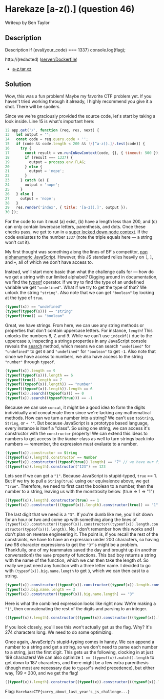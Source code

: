 # Harekaze [a-z().] (question 46)

Writeup by Ben Taylor

## Description

Description
if (eval(your_code) === 1337) console.log(flag);

http://(redacted) ([server/Dockerfile](https://github.com/TeamHarekaze/HarekazeCTF2019-challenges/tree/master/a-z/server))

- [a-z.tar.xz](https://github.com/TeamHarekaze/HarekazeCTF2019-challenges/blob/master/a-z/attachments/a-z.tar.xz)

## Solution

Wow, this was a fun problem! Maybe my favorite CTF problem yet. If you haven't tried working through it already, I highly recommend you give it a shot. There will be spoilers.

Since we we're graciously provided the source code, let's start by taking a look inside. Line 15 is what's important here:

``` JavaScript
12 app.get('/', function (req, res, next) {
13   let output = '';
14   const code = req.query.code + '';
15   if (code && code.length < 200 && !/[^a-z().]/.test(code)) {
16     try {
17       const result = vm.runInNewContext(code, {}, { timeout: 500 });
18       if (result === 1337) {
19         output = process.env.FLAG;
20       } else {
21         output = 'nope';
22       }
23     } catch (e) {
24       output = 'nope';
25     }
26   } else {
27     output = 'nope';
28   }
29   res.render('index', { title: '[a-z().]', output });
30 });
```

For the code to run it must (a) exist, (b) have a length less than 200, and (c) can only contain lowercase letters, parenthesis, and dots. Once these checks pass, we get to run in a [super locked down node context](https://nodejs.org/api/vm.html#vm_script_runinnewcontext_sandbox_options). If the code evaluates to the number `1337` (note the triple equals here — a string won't cut it).

My first thought was something along the lines of BF's competitor, [non alphanumeric JavaScript](http://patriciopalladino.com/blog/2012/08/09/non-alphanumeric-javascript.html). However, this JS standard relies heavily on `[`, `]`, and `+`, all of which we don't have access to.

Instead, we'll start more basic than what the challenge calls for — how do we get a string with our limited alphabet? Digging around in documentation, we find the [typeof](https://developer.mozilla.org/en-US/docs/Web/JavaScript/Reference/Operators/typeof) operator. If we try to find the type of an undefined variable we get `"undefined"`. What if we try to get the type of that? We unlock the string `"string"`. Also note that we can get `"boolean"` by looking at the type of `true`.

``` JavaScript
(typeof(x)) == "undefined"
(typeof(typeof(x))) == "string"
(typeof(true)) == "boolean"
```

Great, we have strings. From here, we can use any string methods or properties that don't contain uppercase letters. For instance, `length`! This unlocks the numbers 6, 7, and 9. While we can't use `indexOf()` due to the uppercase `O`, inspecting a strings properties in any JavaScript console reveals the [search](https://developer.mozilla.org/en-US/docs/Web/JavaScript/Reference/Global_Objects/String/search) method, which means we can search `"undefined"` for `"undefined"` to get `0` and `"undefined"` for `"boolean"` to get `-1`. Also note that since we have access to numbers, we also have access to the string `"number"` through `typeof`.

``` JavaScript
(typeof(x)).length == 9
(typeof(typeof(x))).length == 6
(typeof(true)).length == 7
(typeof((typeof(x)).length)) == "number"
(typeof((typeof(x)).length)).length == 6
(typeof(x)).search((typeof(x))) == 0
(typeof(x)).search((typeof(true))) == -1
```

Because we can use `concat`, it might be a good idea to form the digits individually and concatenate them since we're lacking any mathematical methods. How can we turn a number into a string? We can't use `toString`, `String`, or `+ ""`. But because JavaScript is a prototype based language, every instance is itself a "class". So using one string, we can access it's constructor with the `constructor` property! We can extend this ideas to numbers to get access to the `Number` class as well to turn strings back into numbers — remember, the expression must evaluate to a number.

``` JavaScript
(typeof(x)).constructor == String
((typeof(x)).length).constructor == Number
(typeof(x)).constructor((typeof(true)).length) == "7" // we have our first digit to concatenate!
((typeof(x)).length).constructor("123") == 123
```

Lets see if we can get a `"1"`. Because JavaScript is stupid-typed, `true` == 1. But if we try to pull a `String(true)` using our equivalence above, we get `"true"`. Therefore, we need to first cast the boolean to a number, then the number to a string, leaving us with the monstrosity below. (true => 1 => "1")

``` JavaScript
((typeof(x)).length).constructor(true) == 1
(typeof(x)).constructor(((typeof(x)).length).constructor(true)) == "1"
```

The last digit that we need is a `"3"`. If you're dumb like me, you'll sit down for an hour or two and come up with something along the lines of `(typeof(x)).constructor((typeof(x)).constructor((typeof(x)).length.constructor(typeof(x))).length)`. No, I don't remember how this works and I don't plan on reverse engineering it. The point is, if you recall the rest of the constraints, we have to have an expression under 200 characters, so having _two_ 98 character expressions to get the `"3"`'s might be a problem. Thankfully, one of my teammates saved the day and brought up (in another conversation!) the `name` property of functions. This bad boy returns a string with the name of the function, which we can then take the length of. So really we just need any function with a three letter name. I decided to go with `(typeof(x)).big.name.length` to get `3`, which we can then cast to a string.

``` JavaScript
(typeof(x)).constructor((typeof(x)).constructor((typeof(x)).length.constructor(typeof(x))).length) == "3"
(typeof(x)).big.name.length == 3
(typeof(x)).constructor((typeof(x)).big.name.length) == "3"
```

Here is what the combined expression looks like right now. We're making a `"1"`, then concatenating the rest of the digits and parsing to an integer.

``` JavaScript
((typeof(x)).length).constructor((typeof(x)).constructor(((typeof(x)).length).constructor(true)).concat((typeof(x)).constructor((typeof(x)).big.name.length)).concat((typeof(x)).constructor((typeof(x)).big.name.length)).concat((typeof(x)).constructor((typeof(true)).length)))
```

If you look closely, you'll see this won't actually get us the flag. Why? It's 274 characters long. We need to do some optimizing.

Once again, JavaScript's stupid-typing comes in handy. We can append a number to a string and get a string, so we don't need to parse each number to a string, just the first digit. This gets us the following, clocking in at just 199 characters! We can also optimize `1 == (typeof(x)).match().length` to get down to 187 characters, and there might be a few extra parenthesis (though most are necessary due to `typeof`'s weird precedence), but either way, 199 < 200, and we get the flag!

``` JavaScript
((typeof(x)).length).constructor((typeof(x)).constructor(((typeof(x)).length).constructor(true)).concat((typeof(x)).constructor((typeof(x)).big.name.length)).concat((typeof(x)).constructor((typeof(x)).big.name.length)).concat((typeof(x)).constructor((typeof(true)).length)))
```

Flag: `HarekazeCTF{sorry_about_last_year's_js_challenge...}`
